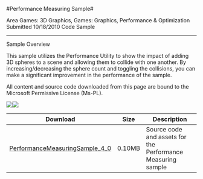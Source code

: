 #Performance Measuring Sample#

Area
Games: 3D Graphics, Games: Graphics, Performance & Optimization
Submitted
10/18/2010
Code Sample

---

Sample Overview

This sample utilizes the Performance Utility to show the impact of adding 3D spheres to a scene and allowing them to collide with one another. By increasing/decreasing the sphere count and toggling the collisions, you can make a significant improvement in the performance of the sample.

All content and source code downloaded from this page are bound to the Microsoft Permissive License (Ms-PL).

	
![](https://github.com/simondarksidej/XNAGameStudio/blob/master/Images/performanceSample1.png?raw=true)![](https://github.com/simondarksidej/XNAGameStudio/blob/master/Images/performanceSample2.png?raw=true)
 

 
Download | Size | Description
---|---|---|
[PerformanceMeasuringSample_4_0](https://github.com/simondarksidej/XNAGameStudio/tree/master/Samples/PerformanceMeasuringSample_4_0) | 0.10MB | Source code and assets for the Performance Measuring sample